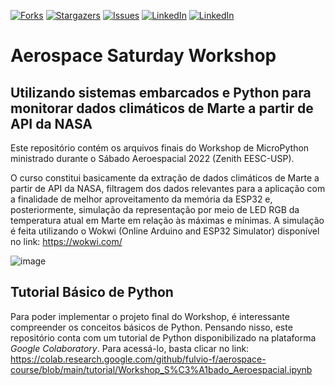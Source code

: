 [![Forks][forks-shield]][forks-url]
[![Stargazers][stars-shield]][stars-url]
[![Issues][issues-shield]][issues-url]
[![LinkedIn][linkedin-shield1]][linkedin-url1]
[![LinkedIn][linkedin-shield2]][linkedin-url2]

# Aerospace Saturday Workshop

## Utilizando sistemas embarcados e Python para monitorar dados climáticos de Marte a partir de API da NASA

Este repositório contém os arquivos finais do Workshop de MicroPython ministrado durante o Sábado Aeroespacial 2022 (Zenith EESC-USP).

O curso constitui basicamente da extração de dados climáticos de Marte a partir de API da NASA, filtragem dos dados relevantes para a aplicação com a finalidade de melhor aproveitamento da memória da ESP32 e, posteriormente, simulação da representação por meio de LED RGB da temperatura atual em Marte em relação às máximas e mínimas. A simulação é feita utilizando o Wokwi (Online Arduino and ESP32 Simulator) disponível no link: https://wokwi.com/

![image](https://user-images.githubusercontent.com/86382671/192077185-31b1c28b-9c55-4902-8dc0-a307246d964a.png)

## Tutorial Básico de Python

Para poder implementar o projeto final do Workshop, é interessante compreender os conceitos básicos de Python. Pensando nisso, este repositório conta com um tutorial de Python disponibilizado na plataforma _Google Colaboratory_. Para acessá-lo, basta clicar no link: https://colab.research.google.com/github/fulvio-f/aerospace-course/blob/main/tutorial/Workshop_S%C3%A1bado_Aeroespacial.ipynb

[contributors-shield]: https://img.shields.io/github/contributors/fulvio-f/aerospace-course.svg?style=for-the-badge
[contributors-url]: https://github.com/fulvio-f/aerospace-course/graphs/contributors
[forks-shield]: https://img.shields.io/github/forks/fulvio-f/aerospace-course.svg?style=for-the-badge
[forks-url]: https://github.com/fulvio-f/aerospace-course/network/members
[stars-shield]: https://img.shields.io/github/stars/fulvio-f/aerospace-course.svg?style=for-the-badge
[stars-url]: https://github.com/fulvio-f/aerospace-course/stargazers
[issues-shield]: https://img.shields.io/github/issues/fulvio-f/aerospace-course.svg?style=for-the-badge
[issues-url]: https://github.com/fulvio-f/aerospace-course/issues
[linkedin-shield1]: https://img.shields.io/badge/-LinkedIn-black.svg?style=for-the-badge&logo=linkedin&colorB=555
[linkedin-shield2]: https://img.shields.io/badge/-LinkedIn-black.svg?style=for-the-badge&logo=linkedin&colorB=999
[linkedin-url1]: https://linkedin.com/in/fulvio-f
[linkedin-url2]: https://linkedin.com/in/murilo-trevisan
